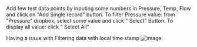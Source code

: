 Add few test data points by inputing some numbers in Pressure, Temp, Flow and click on "Add Single record" button.
To filter Pressure value: from "Pressure" dropbox, select some value and click " Select" Button.
To display all value: click " Select All"

Having a issue with Filtering data with local time stamp
![image](https://github.com/user-attachments/assets/e6dd449f-2e42-4097-a398-44d7da95a4de)

